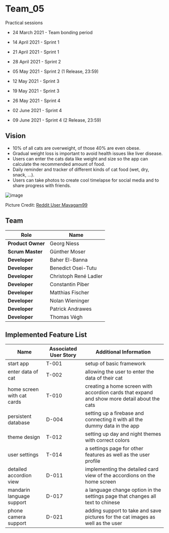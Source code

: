 # Team_05

Practical sessions

- 24 March 2021 - Team bonding period

- 14 April 2021 - Sprint 1
- 21 April 2021 - Sprint 1


- 28 April 2021 - Sprint 2
- 05 May 2021 - Sprint 2 (1 Release, 23:59)


- 12 May 2021 - Sprint 3
- 19 May 2021 - Sprint 3


- 26 May 2021 - Sprint 4
- 02 June 2021 - Sprint 4
- 09 June 2021 - Sprint 4 (2 Release, 23:59)

## Vision
- 10% of all cats are overweight, of those 40% are even obese.
- Gradual weight loss is important to avoid health issues like liver disease.
- Users can enter the cats data like weight and size so the app can calculate the recommended amount of food.
- Daily reminder and tracker of different kinds of cat food (wet, dry, snack, ...).
- Users can take photos to create cool timelapse for social media and to share progress with friends.

![image](https://user-images.githubusercontent.com/73301780/112183163-488baf00-8bfe-11eb-9802-6c90a56ab01a.png)

Picture Credit: [Reddit User Mavagam99](https://www.reddit.com/r/aww/comments/98igqg/adopted_this_cute_and_very_overweight_kitty_a_few/)



## Team
| Role | Name |
| ---- | ---- |
| **Product Owner** | Georg Niess |
| **Scrum Master** | Günther Moser |
| **Developer** | Baher El-Banna |
| **Developer** | Benedict Osei-Tutu |
| **Developer** | Christoph René Ladler |
| **Developer** | Constantin Piber |
| **Developer** | Matthias Fischer |
| **Developer** | Nolan Wieninger |
| **Developer** | Patrick Andrawes |
| **Developer** | Thomas Végh |

## Implemented Feature List
| Name | Associated User Story | Additional Information |
| --- | --- | --- |
| start app | T-001 | setup of basic framework |
| enter data of cat | T-002 | allowing the user to enter the data of their cat |
| home screen with cat cards | T-010 | creating a home screen with accordion cards that expand and show more detail about the cats |
| persistent database | D-004 | setting up a firebase and connecting it with all the dummy data in the app |
| theme design | T-012 | setting up day and night themes with correct colors |
| user settings | T-014 | a settings page for other features as well as the user profile |
| detailed accordion view | D-011 | implementing the detailed card view of the accordions on the home screen |
| mandarin language support | D-017 | a language change option in the settings page that changes all text to chinese |
| phone camera support | D-021 | adding support to take and save pictures for the cat images as well as the user |


